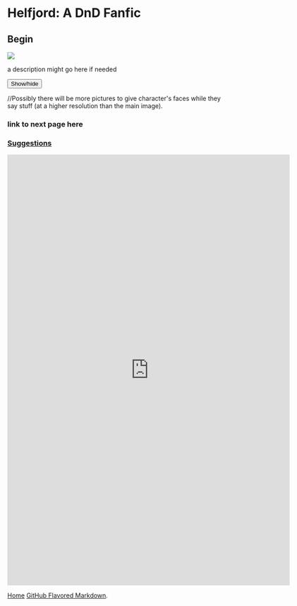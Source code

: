 # Helfjord: A DnD Fanfic

## Begin

<img class="main-image pixelated" src="https://michael-barcham.github.io/Helfjord/images/Crew.png">

<p>a description might go here if needed</p>
<div id="spoiler" style="display:none"> 
  <p style="color:#189502">Lapp:    I like apples</p>
  <p style="color:#660000">Erdan:   Shut up also i am racist</p>
  <p style="color:#000099">Miri:    *does stab*</p>
  <p style="color:#999900">Morne:   Bless you!</p>
  <p style="color:#00a3cc">Veit:    Am lost</p>
  <p style="color:#663300">Orlando: Am straight</p>
  <p><a href="https://tvtropes.org/pmwiki/pmwiki.php/Main/Flanderization">Flanderise her? I barely know 'er</a></p>
</div> 
<button title="Dialogue" type="button" onclick="if(document.getElementById('spoiler') .style.display=='none') {document.getElementById('spoiler') .style.display=''}else{document.getElementById('spoiler') .style.display='none'}">Show/hide</button>  
<p>//Possibly there will be more pictures to give character's faces while they say stuff (at a higher resolution than the main image).</p>

### link to next page here

### [Suggestions](https://docs.google.com/forms/d/1gA93L5m_3p3brvnw16jQMmJhGm_uoIiFuLvl1sOPMnQ/)

<iframe src="https://docs.google.com/forms/d/e/1FAIpQLScAI6Z2fBI-bIHM_B6ExIrEBIcXNfEMy3MoeeV7S7VWruH5KA/viewform?embedded=true" width="640" height="976" frameborder="0" marginheight="0" marginwidth="0">Loading...</iframe>

[Home](https://michael-barcham.github.io/Helfjord/)
[GitHub Flavored Markdown](https://guides.github.com/features/mastering-markdown/).
